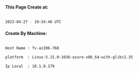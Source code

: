 
   
#### This Page Create at:

```bash

2023-04-27 - 19:34:46 UTC

```

#### Create By Machine:

```bash

Host Name : fv-az206-768

platform  : Linux-5.15.0-1036-azure-x86_64-with-glibc2.35

Ip Local  : 10.1.0.179

```

